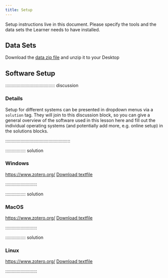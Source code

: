 ```yaml
---
title: Setup
---
```


Setup instructions live in this document. Please specify the tools and the data
sets the Learner needs to have installed.

## Data Sets

Download the [data zip file](data/data.zip) and unzip it to your Desktop

## Software Setup

::::::::::::::::::::::::::::::::::::::: discussion

### Details

Setup for different systems can be presented in dropdown menus via a `solution`
tag. They will join to this discussion block, so you can give a general overview
of the software used in this lesson here and fill out the individual operating
systems (and potentially add more, e.g. online setup) in the solutions blocks.

:::::::::::::::::::::::::::::::::::::::::::::::::::

:::::::::::::::: solution

### Windows

https://www.zotero.org/
[Download textfile](https://uio-my.sharepoint.com/:t:/r/personal/ragnhsu_uio_no/Documents/Deledokumenter/LoremIpsum.txt?csf=1&web=1&e=aoVBTr)

:::::::::::::::::::::::::

:::::::::::::::: solution

### MacOS

https://www.zotero.org/
[Download textfile](https://uio-my.sharepoint.com/:t:/r/personal/ragnhsu_uio_no/Documents/Deledokumenter/LoremIpsum.txt?csf=1&web=1&e=aoVBTr)

:::::::::::::::::::::::::


:::::::::::::::: solution

### Linux

https://www.zotero.org/
[Download textfile](https://uio-my.sharepoint.com/:t:/r/personal/ragnhsu_uio_no/Documents/Deledokumenter/LoremIpsum.txt?csf=1&web=1&e=aoVBTr)

:::::::::::::::::::::::::

